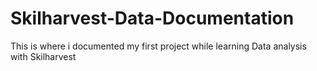 # Skilharvest-Data-Documentation
This is where i documented my first project while learning Data analysis with Skilharvest
